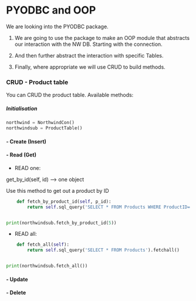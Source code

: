 # PYODBC and OOP

We are looking into the PYODBC package. 

1) We are going to use the package to make an OOP module that abstracts our interaction with the NW DB. Starting with the connection.

2) And then further abstract the interaction with specific Tables. 

3) Finally, where appropriate we will use CRUD to build methods.

### CRUD - Product table

You can CRUD the product table. Available methods:

##### Initialisation

```python
northwind = NorthwindCon()
northwindsub = ProductTable()
```



#### - Create (Insert)

#### - Read (Get)
 - READ one: 
 
get_by_id(self, id) --> one object

Use this method to get out a product by ID
```python
    def fetch_by_product_id(self, p_id):
        return self.sql_query('SELECT * FROM Products WHERE ProductID=' + str(p_id)).fetchone()


print(northwindsub.fetch_by_product_id(5))
```
 - READ all:
```python
    def fetch_all(self):
        return self.sql_query('SELECT * FROM Products').fetchall()


print(northwindsub.fetch_all())
```
#### - Update

#### - Delete





